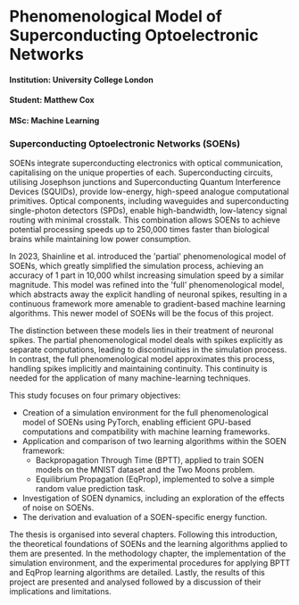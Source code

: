 # Phenomenological Model of Superconducting Optoelectronic Networks

#### **Institution**: University College London

#### **Student**: Matthew Cox

#### **MSc**: Machine Learning

### Superconducting Optoelectronic Networks (SOENs)

SOENs integrate superconducting electronics with optical communication, capitalising on the unique properties of each. Superconducting circuits, utilising Josephson junctions and Superconducting Quantum Interference Devices (SQUIDs), provide low-energy, high-speed analogue computational primitives. Optical components, including waveguides and superconducting single-photon detectors (SPDs), enable high-bandwidth, low-latency signal routing with minimal crosstalk. This combination allows SOENs to achieve potential processing speeds up to 250,000 times faster than biological brains while maintaining low power consumption.

In 2023, Shainline et al. introduced the 'partial' phenomenological model of SOENs, which greatly simplified the simulation process, achieving an accuracy of 1 part in 10,000 whilst increasing simulation speed by a similar magnitude. This model was refined into the 'full' phenomenological model, which abstracts away the explicit handling of neuronal spikes, resulting in a continuous framework more amenable to gradient-based machine learning algorithms. This newer model of SOENs will be the focus of this project.

The distinction between these models lies in their treatment of neuronal spikes. The partial phenomenological model deals with spikes explicitly as separate computations, leading to discontinuities in the simulation process. In contrast, the full phenomenological model approximates this process, handling spikes implicitly and maintaining continuity. This continuity is needed for the application of many machine-learning techniques.

This study focuses on four primary objectives:

- Creation of a simulation environment for the full phenomenological model of SOENs using PyTorch, enabling efficient GPU-based computations and compatibility with machine learning frameworks.
- Application and comparison of two learning algorithms within the SOEN framework:
  - Backpropagation Through Time (BPTT), applied to train SOEN models on the MNIST dataset and the Two Moons problem.
  - Equilibrium Propagation (EqProp), implemented to solve a simple random value prediction task.
- Investigation of SOEN dynamics, including an exploration of the effects of noise on SOENs.
- The derivation and evaluation of a SOEN-specific energy function.

The thesis is organised into several chapters. Following this introduction, the theoretical foundations of SOENs and the learning algorithms applied to them are presented. In the methodology chapter, the implementation of the simulation environment, and the experimental procedures for applying BPTT and EqProp learning algorithms are detailed. Lastly, the results of this project are presented and analysed followed by a discussion of their implications and limitations.
